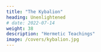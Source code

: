 ```yaml
---
title: "The Kybalion"
heading: Unenlightened
# date: 2022-07-14
weight: 38
description: "Hermetic Teachings"
image: /covers/kybalion.jpg
---
```


